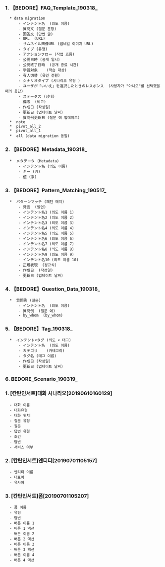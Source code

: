 ### 1. 【BEDORE】FAQ_Template_190318_
```
  * data migration
      - インテント名	(의도 이름)
      - 質問文	(질문 문장)
      - 回答文	(답변 글)
      - URL	 (URL)
      - サムネイル画像URL (썸네일 이미지 URL)
      - タイプ	(유형)
      - アクションフロー (작업 흐름)
      - 公開日時 (공개 일시)
      - 公開終了日時	(공개 종료 시간)
      - 学習対象	(학습 대상)
      - 有人切替 (유인 전환)
      - シナリオタイプ	(시나리오 유형 )
      - ユーザが「いいえ」を選択したときのレスポンス	(사용자가 "아니오"를 선택했을 때의 응답)
      - ステータス (상태)
      - 備考	(비고)
      - 作成日 (작성일)
      - 更新日 (업데이트 날짜)
      - 質問例更新日 (질문 예 업데이트)
  *  note
  *  pivot_all_2
  *  pivot_all_1
  *  all (data migration 동일)
```

### 2. 【BEDORE】Metadata_190318_
```
  *  メタデータ (Metadata)
      - インテント名 (의도 이름)
      - キー (키)
      - 値 (값)
```

### 3. 【BEDORE】Pattern_Matching_190517_
```
  *  パターンマッチ (패턴 매치)
      - 発言	(발언)
      - インテント名1 (의도 이름 1)
      - インテント名2	(의도 이름 2)
      - インテント名3	(의도 이름 3)
      - インテント名4	(의도 이름 4)
      - インテント名5	(의도 이름 5)
      - インテント名6	(의도 이름 6)
      - インテント名7	(의도 이름 7)
      - インテント名8	(의도 이름 8)
      - インテント名9	(의도 이름 9)
      - インテント名10 (의도 이름 10)
      - 正規表現  (정규식)	
      - 作成日  (작성일)	
      - 更新日 (업데이트 날짜)
```

### 4. 【BEDORE】Question_Data_190318_
```
  *  質問例 (질문)
      - インテント名	(의도 이름)
      - 質問例  (질문 예)
      - by_whom  (by_whom)
```      


### 5. 【BEDORE】Tag_190318_
```
  *  インテント×タグ (의도 × 태그)
      - インテント名	(의도 이름)
      - カテゴリ	(카테고리)
      - タグ名	(태그 이름)
      - 作成日	(작성일)
      - 更新日 (업데이트 날짜)
```

### 6. BEDORE_Scenario_190319_


### 1. [칸탄인서트]대화 시나리오[20190610160129]
      - 대화 이름	
      - 대화유형	
      - 대화 위치	
      - 질문 유형	
      - 질문	
      - 답변 유형	
      - 조건	
      - 답변	
      - 서비스 여부

### 2. [칸탄인서트]엔티티[20190701105157]
      - 엔티티 이름	
      - 대표어	
      - 유사어


### 3. [칸탄인서트]폼[20190701105207]
      - 폼 이름	
      - 유형	
      - 답변	
      - 버튼 이름 1	
      - 버튼 1 액션		
      - 버튼 이름 2	
      - 버튼 2 액션		
      - 버튼 이름 3	
      - 버튼 3 액션		
      - 버튼 이름 4	
      - 버튼 4 액션	
